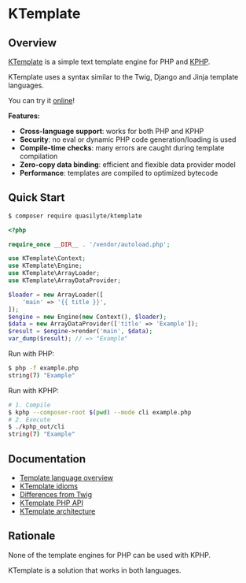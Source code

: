# KTemplate

## Overview

[KTemplate](https://github.com/quasilyte/KTemplate) is a simple text template engine for PHP and [KPHP](https://github.com/VKCOM/kphp).

KTemplate uses a syntax similar to the Twig, Django and Jinja template languages.

You can try it [online](https://quasilyte.tech/ktemplate/)!

**Features:**

* **Cross-language support**: works for both PHP and KPHP
* **Security**: no eval or dynamic PHP code generation/loading is used
* **Compile-time checks**: many errors are caught during template compilation
* **Zero-copy data binding**: efficient and flexible data provider model
* **Performance**: templates are compiled to optimized bytecode

## Quick Start

```bash
$ composer require quasilyte/ktemplate
```

```php
<?php

require_once __DIR__ . '/vendor/autoload.php';

use KTemplate\Context;
use KTemplate\Engine;
use KTemplate\ArrayLoader;
use KTemplate\ArrayDataProvider;

$loader = new ArrayLoader([
    'main' => '{{ title }}',
]);
$engine = new Engine(new Context(), $loader);
$data = new ArrayDataProvider(['title' => 'Example']);
$result = $engine->render('main', $data);
var_dump($result); // => "Example"
```

Run with PHP:

```bash
$ php -f example.php
string(7) "Example"
```

Run with KPHP:

```bash
# 1. Compile
$ kphp --composer-root $(pwd) --mode cli example.php
# 2. Execute
$ ./kphp_out/cli
string(7) "Example"
```

## Documentation

* [Template language overview](_docs/template_language.md)
* [KTemplate idioms](_docs/ktemplate_idioms.md)
* [Differences from Twig](_docs/differences_from_twig.md)
* [KTemplate PHP API](_docs/ktemplate_php_api.md)
* [KTemplate architecture](_docs/ktemplate_architecture.md)

## Rationale

None of the template engines for PHP can be used with KPHP.

KTemplate is a solution that works in both languages.
